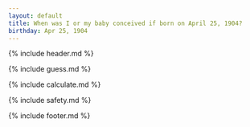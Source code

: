 ```yaml
---
layout: default
title: When was I or my baby conceived if born on April 25, 1904?
birthday: Apr 25, 1904
---
```


{% include header.md %}

{% include guess.md %}

{% include calculate.md %}

{% include safety.md %}

{% include footer.md %}




